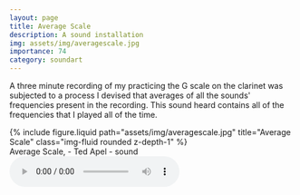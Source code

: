 ```yaml
---
layout: page
title: Average Scale
description: A sound installation
img: assets/img/averagescale.jpg
importance: 74
category: soundart
---
```


A three minute recording of my practicing the G scale on the clarinet was subjected to a process I devised that averages of all the sounds' frequencies present in the recording. This sound heard contains all of the frequencies that I played all of the time.

<div class="row">
    <div class="col-sm mt-3 mt-md-0">
        {% include figure.liquid path="assets/img/averagescale.jpg" title="Average Scale" class="img-fluid rounded z-depth-1" %}
    </div>
</div>
<div class="caption">
    Average Scale, - Ted Apel - sound

</div>

<audio autobuffer controls preload="auto">
	<source src="sound/averagescale.ogg" type="audio/ogg"/ >
	<source src="sound/averagescale.mp3" type="audio/mpeg"/ >
	html5 browsers only.
